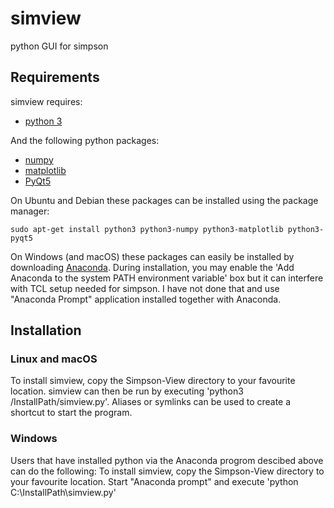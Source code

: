 # simview
python GUI for simpson

Requirements
------------

simview requires:
- [python 3](http://python.org/download/)

And the following python packages:
- [numpy](http://sourceforge.net/projects/numpy/files/NumPy/)
- [matplotlib](http://matplotlib.org/)
- [PyQt5](http://www.riverbankcomputing.com/software/pyqt/download)

On Ubuntu and Debian these packages can be installed using the package manager:
```
sudo apt-get install python3 python3-numpy python3-matplotlib python3-pyqt5 
```

On Windows (and macOS) these packages can easily be installed by downloading [Anaconda](https://www.anaconda.com/distribution/).
During installation, you may enable the 'Add Anaconda to the system PATH environment variable' box but it can interfere with TCL setup needed for simpson.
I have not done that and use "Anaconda Prompt" application installed together with Anaconda.

Installation
------------

### Linux and macOS ###

To install simview, copy the Simpson-View directory to your favourite location.
simview can then be run by executing 'python3 /InstallPath/simview.py'.
Aliases or symlinks can be used to create a shortcut to start the program.

### Windows ###

Users that have installed python via the Anaconda progrom descibed above can do the following:
To install simview, copy the Simpson-View directory to your favourite location.
Start "Anaconda prompt" and execute 'python C:\InstallPath\simview.py'
